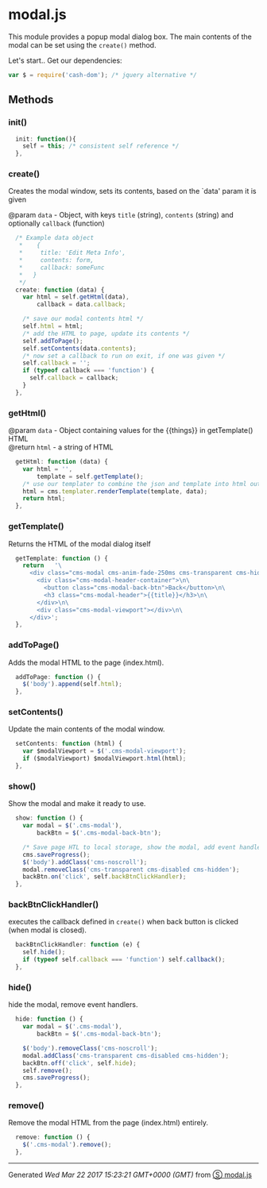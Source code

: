 # modal.js
This module provides a popup modal dialog box. The main contents of 
the modal can be set using the `create()` method.

Let's start.. Get our dependencies: 
```js
var $ = require('cash-dom'); /* jquery alternative */
```

## Methods

### init()
```js
  init: function(){
    self = this; /* consistent self reference */
  },

```
### create()
Creates the modal window, sets its contents, based on the `data' param it 
is given

@param `data` - Object, with keys `title` (string), `contents` (string) and optionally `callback` (function)  

```js
  /* Example data object 
   *    {
   *     title: 'Edit Meta Info',
   *     contents: form,
   *     callback: someFunc
   *   }
   */
  create: function (data) {
    var html = self.getHtml(data),
        callback = data.callback;

    /* save our modal contents html */
    self.html = html;
    /* add the HTML to page, update its contents */
    self.addToPage();
    self.setContents(data.contents);
    /* now set a callback to run on exit, if one was given */
    self.callback = '';
    if (typeof callback === 'function') {
      self.callback = callback;
    }
  },

```
### getHtml()

@param `data` - Object containing values for the {{things}} in 
getTemplate() HTML  
@return `html` - a string of HTML
```js
  getHtml: function (data) {
    var html = '',
        template = self.getTemplate();
    /* use our templater to combine the json and template into html output */
    html = cms.templater.renderTemplate(template, data);
    return html;
  },

```
### getTemplate()
Returns the HTML of the modal dialog itself
```js
  getTemplate: function () {
    return   '\
      <div class="cms-modal cms-anim-fade-250ms cms-transparent cms-hidden">\n\
        <div class="cms-modal-header-container">\n\
          <button class="cms-modal-back-btn">Back</button>\n\
          <h3 class="cms-modal-header">{{title}}</h3>\n\
        </div>\n\
        <div class="cms-modal-viewport"></div>\n\
      </div>';
  },

```
### addToPage()
Adds the modal HTML to the page (index.html).
```js
  addToPage: function () {
    $('body').append(self.html);
  },

```
### setContents()
Update the main contents of the modal window.
```js
  setContents: function (html) {
    var $modalViewport = $('.cms-modal-viewport');
    if ($modalViewport) $modalViewport.html(html);
  },

```
### show()
Show the modal and make it ready to use.
```js
  show: function () {
    var modal = $('.cms-modal'),
        backBtn = $('.cms-modal-back-btn');

    /* Save page HTL to local storage, show the modal, add event handlers */
    cms.saveProgress();
    $('body').addClass('cms-noscroll');
    modal.removeClass('cms-transparent cms-disabled cms-hidden');
    backBtn.on('click', self.backBtnClickHandler);
  },

```
### backBtnClickHandler()
executes the callback defined in `create()` when back button is clicked 
(when modal is closed).
```js
  backBtnClickHandler: function (e) {
    self.hide();
    if (typeof self.callback === 'function') self.callback();
  },

```
### hide()
hide the modal, remove event handlers.
```js
  hide: function () {
    var modal = $('.cms-modal'),
        backBtn = $('.cms-modal-back-btn');

    $('body').removeClass('cms-noscroll');
    modal.addClass('cms-transparent cms-disabled cms-hidden');
    backBtn.off('click', self.hide);
    self.remove();
    cms.saveProgress();
  },

```
### remove()
Remove the modal HTML from the page (index.html) entirely.
```js
  remove: function () {
    $('.cms-modal').remove();
  },
```
------------------------
Generated _Wed Mar 22 2017 15:23:21 GMT+0000 (GMT)_ from [&#x24C8; modal.js](modal.js "View in source")

